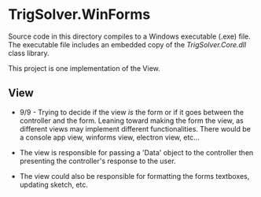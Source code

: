 ﻿# TrigSolver.WinForms

Source code in this directory compiles to a Windows executable (.exe) file.  The executable file includes an embedded copy of the *TrigSolver.Core.dll* class library.

This project is one implementation of the View.

## View

- 9/9 - Trying to decide if the view *is* the form or if it goes between the controller and the form.  Leaning toward making the form the view, as different views may implement different functionalities.  There would be a console app view, winforms view, electron view, etc...

- The view is responsible for passing a 'Data' object to the controller then presenting the controller's response to the user.

- The view could also be responsible for formatting the forms textboxes, updating sketch, etc.